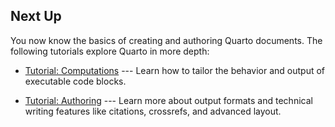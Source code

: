 ## Next Up

You now know the basics of creating and authoring Quarto documents. The following tutorials explore Quarto in more depth:

-   [Tutorial: Computations](../computations/) --- Learn how to tailor the behavior and output of executable code blocks.

-   [Tutorial: Authoring](../authoring/) --- Learn more about output formats and technical writing features like citations, crossrefs, and advanced layout.

